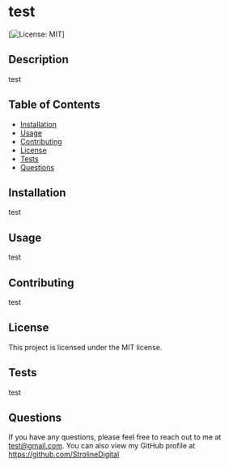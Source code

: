 # test
  [![License: MIT](https://img.shields.io/badge/License-MIT-yellow.svg)]
  ## Description
  test
  ## Table of Contents
  - [Installation](#installation)
  - [Usage](#usage)
  - [Contributing](#contributing)
  - [License](#license)
  - [Tests](#tests)
  - [Questions](#questions)
  ## Installation
  test
  ## Usage
  test
  ## Contributing
  test
  ## License
  This project is licensed under the MIT license.
  ## Tests
  test
  ## Questions
  If you have any questions, please feel free to reach out to me at test@gmail.com. 
  You can also view my GitHub profile at https://github.com/StrolineDigital



